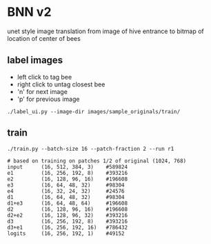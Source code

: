 # BNN v2

unet style image translation from image of hive entrance to bitmap of location of center of bees

## label images

* left click to tag bee
* right click to untag closest bee
* 'n' for next image
* 'p' for previous image

```
./label_ui.py --image-dir images/sample_originals/train/
```

## train

```
./train.py --batch-size 16 --patch-fraction 2 --run r1
```

```
# based on training on patches 1/2 of original (1024, 768)
input      (16, 512, 384, 3)    #589824
e1         (16, 256, 192, 8)    #393216
e2         (16, 128, 96, 16)    #196608
e3         (16, 64, 48, 32)     #98304
e4         (16, 32, 24, 32)     #24576
d1         (16, 64, 48, 32)     #98304
d1+e3      (16, 64, 48, 64)     #196608
d2         (16, 128, 96, 16)    #196608
d2+e2      (16, 128, 96, 32)    #393216
d3         (16, 256, 192, 8)    #393216
d3+e1      (16, 256, 192, 16)   #786432
logits     (16, 256, 192, 1)    #49152
```



